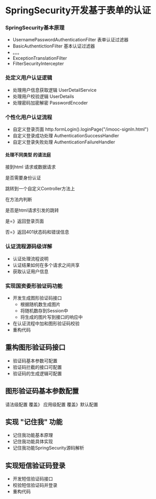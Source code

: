 # SpringSecurity开发基于表单的认证
### SpringSecurity基本原理

- UsernamePasswordAuthenticationFilter 表单认证过滤器
- BasicAuthentictionFilter  基本认证过滤器
- 。。。
- ExceptionTranslationFilter
- FilterSecurityIntercepter

### 处定义用户认证逻辑
- 处理用户信息获取逻辑 UserDetailService
- 处理用户校验逻辑  UserDetails
- 处理密码加密解密  PasswordEncoder

### 个性化用户认证流程
- 自定义登录页面      http.formLogin().loginPage("/imooc-signIn.html")
- 自定义登录成功处理   AuthenticationSuccessHandler
- 自定义登录失败处理   AuthenticationFailureHandler

#### 处理不同类型 的请法庭

接到html 请求或数据请求

是否需要身份认证

跳转到一个自定义Controller方法上

在方法内判断

是否是html请求引发的跳转

是=》返回登录页面

否=》返回401状态码和错误信息

### 认证流程源码级详解
- 认证处理流程说明
- 认证结果如何在多个请求之间共享
- 获取认证用户信息

### 实现国资委形验证码功能
- 开发生成图形验证码接口
    - 根据随机数生成图片
    - 将随机数存到Session中
    - 将生成的图片写到接口的响应中
- 在认证流程中加和图形验证码校验
- 重构代码

## 重构图形验证码接口
- 验证码基本参数可配置
- 验证码拦截的接口可配置
- 验证码的生成逻辑可配置

## 图形验证码基本参数配置 
请法级配置 
覆盖》
应用级配置 
覆盖》默认配置 

## 实现 "记住我" 功能
- 记住我功能基本原理
- 记住我功能具体实现
- 记住我功能SpringSecurity源码解析

## 实现短信验证码登录
- 开发短信验证码接口
- 校验短信验证码并登录
- 重构代码